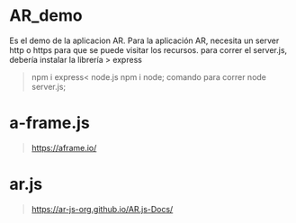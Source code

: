 # AR_demo
Es el demo de la aplicacion AR. Para la aplicación AR, necesita un server http o https para que se puede visitar los recursos.
para correr el server.js, debería instalar la librería > express
> npm i express<
node.js
> npm i node;
comando para correr
> node server.js;

# a-frame.js
> https://aframe.io/

# ar.js
> https://ar-js-org.github.io/AR.js-Docs/
